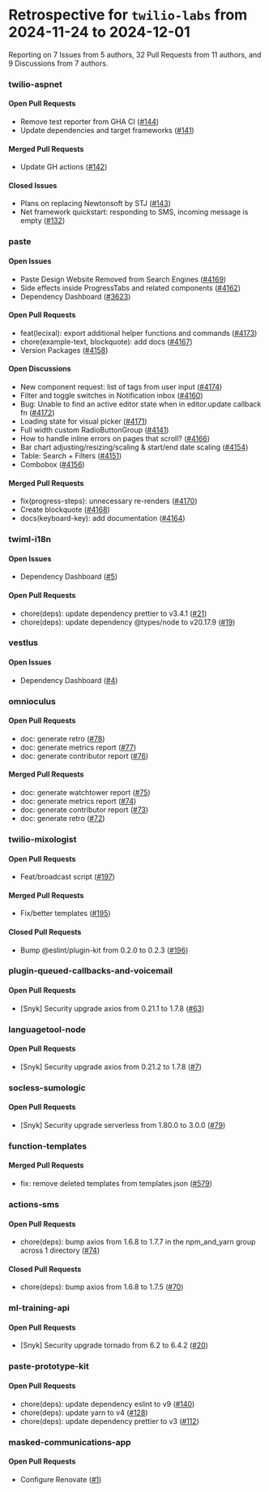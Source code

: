 # Retrospective for `twilio-labs` from 2024-11-24 to 2024-12-01

Reporting on 7 Issues from 5 authors, 32 Pull Requests from 11 authors, and 9 Discussions from 7 authors.


### twilio-aspnet

#### Open Pull Requests

- Remove test reporter from GHA CI ([#144](https://github.com/twilio-labs/twilio-aspnet/pull/144))
- Update dependencies and target frameworks ([#141](https://github.com/twilio-labs/twilio-aspnet/pull/141))

#### Merged Pull Requests

- Update GH actions ([#142](https://github.com/twilio-labs/twilio-aspnet/pull/142))

#### Closed Issues

- Plans on replacing Newtonsoft by STJ ([#143](https://github.com/twilio-labs/twilio-aspnet/issues/143))
- Net framework quickstart: responding to SMS, incoming message is empty ([#132](https://github.com/twilio-labs/twilio-aspnet/issues/132))

### paste

#### Open Issues

- Paste Design Website Removed from Search Engines ([#4169](https://github.com/twilio-labs/paste/issues/4169))
- Side effects inside ProgressTabs and related components ([#4162](https://github.com/twilio-labs/paste/issues/4162))
- Dependency Dashboard ([#3623](https://github.com/twilio-labs/paste/issues/3623))

#### Open Pull Requests

- feat(lecixal): export additional helper functions and commands ([#4173](https://github.com/twilio-labs/paste/pull/4173))
- chore(example-text, blockquote): add docs ([#4167](https://github.com/twilio-labs/paste/pull/4167))
- Version Packages ([#4158](https://github.com/twilio-labs/paste/pull/4158))

#### Open Discussions

- New component request: list of tags from user input ([#4174](https://github.com/twilio-labs/paste/discussions/4174))
- Filter and toggle switches in Notification inbox ([#4160](https://github.com/twilio-labs/paste/discussions/4160))
- Bug: Unable to find an active editor state when in editor.update callback fn ([#4172](https://github.com/twilio-labs/paste/discussions/4172))
- Loading state for visual picker ([#4171](https://github.com/twilio-labs/paste/discussions/4171))
- Full width custom RadioButtonGroup ([#4141](https://github.com/twilio-labs/paste/discussions/4141))
- How to handle inline errors on pages that scroll? ([#4166](https://github.com/twilio-labs/paste/discussions/4166))
- Bar chart adjusting/resizing/scaling & start/end date scaling ([#4154](https://github.com/twilio-labs/paste/discussions/4154))
- Table: Search + Filters ([#4151](https://github.com/twilio-labs/paste/discussions/4151))
- Combobox ([#4156](https://github.com/twilio-labs/paste/discussions/4156))

#### Merged Pull Requests

- fix(progress-steps): unnecessary re-renders ([#4170](https://github.com/twilio-labs/paste/pull/4170))
- Create blockquote ([#4168](https://github.com/twilio-labs/paste/pull/4168))
- docs(keyboard-key): add documentation ([#4164](https://github.com/twilio-labs/paste/pull/4164))

### twiml-i18n

#### Open Issues

- Dependency Dashboard ([#5](https://github.com/twilio-labs/twiml-i18n/issues/5))

#### Open Pull Requests

- chore(deps): update dependency prettier to v3.4.1 ([#21](https://github.com/twilio-labs/twiml-i18n/pull/21))
- chore(deps): update dependency @types/node to v20.17.9 ([#19](https://github.com/twilio-labs/twiml-i18n/pull/19))

### vestlus

#### Open Issues

- Dependency Dashboard ([#4](https://github.com/twilio-labs/vestlus/issues/4))

### omnioculus

#### Open Pull Requests

- doc: generate retro ([#78](https://github.com/twilio-labs/omnioculus/pull/78))
- doc: generate metrics report ([#77](https://github.com/twilio-labs/omnioculus/pull/77))
- doc: generate contributor report ([#76](https://github.com/twilio-labs/omnioculus/pull/76))

#### Merged Pull Requests

- doc: generate watchtower report ([#75](https://github.com/twilio-labs/omnioculus/pull/75))
- doc: generate metrics report ([#74](https://github.com/twilio-labs/omnioculus/pull/74))
- doc: generate contributor report ([#73](https://github.com/twilio-labs/omnioculus/pull/73))
- doc: generate retro ([#72](https://github.com/twilio-labs/omnioculus/pull/72))

### twilio-mixologist

#### Open Pull Requests

- Feat/broadcast script ([#197](https://github.com/twilio-labs/twilio-mixologist/pull/197))

#### Merged Pull Requests

- Fix/better templates ([#195](https://github.com/twilio-labs/twilio-mixologist/pull/195))

#### Closed Pull Requests

- Bump @eslint/plugin-kit from 0.2.0 to 0.2.3 ([#196](https://github.com/twilio-labs/twilio-mixologist/pull/196))

### plugin-queued-callbacks-and-voicemail

#### Open Pull Requests

- [Snyk] Security upgrade axios from 0.21.1 to 1.7.8 ([#63](https://github.com/twilio-labs/plugin-queued-callbacks-and-voicemail/pull/63))

### languagetool-node

#### Open Pull Requests

- [Snyk] Security upgrade axios from 0.21.2 to 1.7.8 ([#7](https://github.com/twilio-labs/languagetool-node/pull/7))

### socless-sumologic

#### Open Pull Requests

- [Snyk] Security upgrade serverless from 1.80.0 to 3.0.0 ([#79](https://github.com/twilio-labs/socless-sumologic/pull/79))

### function-templates

#### Merged Pull Requests

- fix: remove deleted templates from templates.json ([#579](https://github.com/twilio-labs/function-templates/pull/579))

### actions-sms

#### Open Pull Requests

- chore(deps): bump axios from 1.6.8 to 1.7.7 in the npm_and_yarn group across 1 directory ([#74](https://github.com/twilio-labs/actions-sms/pull/74))

#### Closed Pull Requests

- chore(deps): bump axios from 1.6.8 to 1.7.5 ([#70](https://github.com/twilio-labs/actions-sms/pull/70))

### ml-training-api

#### Open Pull Requests

- [Snyk] Security upgrade tornado from 6.2 to 6.4.2 ([#20](https://github.com/twilio-labs/ml-training-api/pull/20))

### paste-prototype-kit

#### Open Pull Requests

- chore(deps): update dependency eslint to v9 ([#140](https://github.com/twilio-labs/paste-prototype-kit/pull/140))
- chore(deps): update yarn to v4 ([#128](https://github.com/twilio-labs/paste-prototype-kit/pull/128))
- chore(deps): update dependency prettier to v3 ([#112](https://github.com/twilio-labs/paste-prototype-kit/pull/112))

### masked-communications-app

#### Open Pull Requests

- Configure Renovate ([#1](https://github.com/twilio-labs/masked-communications-app/pull/1))